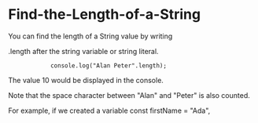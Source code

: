 # Find-the-Length-of-a-String

You can find the length of a String value by writing 

.length after the string variable or string literal.

                console.log("Alan Peter".length);
                
The value 10 would be displayed in the console.

Note that the space character between "Alan" and "Peter" is also counted.

For example, if we created a variable const firstName = "Ada", 
